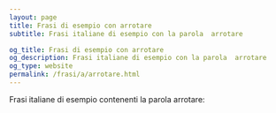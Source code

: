 ```yaml
---
layout: page
title: Frasi di esempio con arrotare 
subtitle: Frasi italiane di esempio con la parola  arrotare

og_title: Frasi di esempio con arrotare 
og_description: Frasi italiane di esempio con la parola  arrotare
og_type: website
permalink: /frasi/a/arrotare.html
---
```


Frasi italiane di esempio contenenti la parola arrotare:


